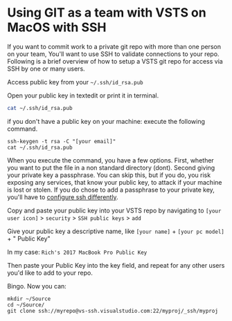 # Using GIT as a team with VSTS on MacOS with SSH

If you want to commit work to a private git repo with more than one person on your team, You'll want to use 
SSH to validate connections to your repo. Following is a brief overview of how to setup a VSTS git repo for 
access via SSH by one or many users.

Access public key from your `~/.ssh/id_rsa.pub`

Open your public key in textedit or print it in terminal.

```sh
cat ~/.ssh/id_rsa.pub
```

if you don't have a public key on your machine: execute the following command. 

```
ssh-keygen -t rsa -C "[your email]"
cat ~/.ssh/id_rsa.pub
```

When you execute the command, you have a few options. First, whether you want to put the file in a non 
standard directory (dont). Second giving your private key a passphrase. You can skip this, but if you do, 
you risk exposing any services, that know your public key, to attack if your machine is lost or stolen. If
you do chose to add a passphrase to your private key, you'll have 
to [configure ssh differently](http://www.lmgtfy.com/?q=git+config+ssh+with+passphrase).

Copy and paste your public key into your VSTS repo by navigating to `[your user icon]` > `security` > `SSH public keys` > `add`

Give your public key a descriptive name, like `[your name]` + `[your pc model]` + " Public Key"

In my case:
```Rich's 2017 MacBook Pro Public Key```

Then paste your Public Key into the key field, and repeat for any other users you'd like to add to your repo.

Bingo. Now you can:

```
mkdir ~/Source
cd ~/Source/
git clone ssh://myrepo@vs-ssh.visualstudio.com:22/myproj/_ssh/myproj
```
